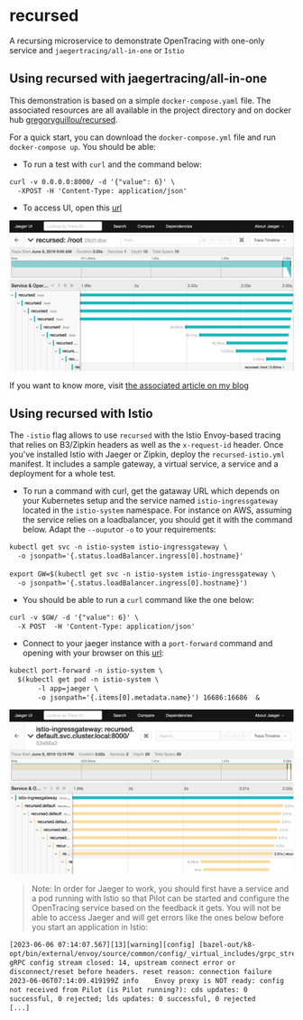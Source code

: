 # recursed

A recursing microservice to demonstrate OpenTracing with one-only
service and `jaegertracing/all-in-one` or `Istio`

## Using recursed with jaegertracing/all-in-one

This demonstration is based on a simple `docker-compose.yaml` file. The
associated resources are all available in the project directory and on
docker hub
[gregoryguillou/recursed](https://cloud.docker.com/u/gregoryguillou/repository/docker/gregoryguillou/recursed).

For a quick start, you can download the `docker-compose.yml` file and
run `docker-compose up`. You should be able:

- To run a test with `curl` and the command below:

```shell
curl -v 0.0.0.0:8000/ -d '{"value": 6}' \
  -XPOST -H 'Content-Type: application/json'
```

- To access UI, open this [url](http://localhost:16686/)

![Jaeger UI](jaeger-ui.png)

If you want to know more, visit
[the associated article on my blog](https://gregoryguillou.github.io/2019-06/hint-opentracing)

## Using recursed with Istio

The `-istio` flag allows to use `recursed` with the Istio Envoy-based tracing
that relies on B3/Zipkin headers as well as the `x-request-id` header. Once
you've installed Istio with Jaeger or Zipkin, deploy the `recursed-istio.yml`
manifest. It includes a sample gateway, a virtual service, a service and
a deployment for a whole test.

- To run a command with curl, get the gataway URL which depends on your
  Kubernetes setup and the service named `istio-ingressgateway` located in
  the `istio-system` namespace. For instance on AWS, assuming the service
  relies on a loadbalancer, you should get it with the command below. Adapt
  the `--ouput`or `-o` to your requirements:

```shell
kubectl get svc -n istio-system istio-ingressgateway \
  -o jsonpath='{.status.loadBalancer.ingress[0].hostname}'
  
export GW=$(kubectl get svc -n istio-system istio-ingressgateway \
  -o jsonpath='{.status.loadBalancer.ingress[0].hostname}')
```

- You should be able to run a `curl` command like the one below:

```shell
curl -v $GW/ -d '{"value": 6}' \
  -X POST  -H 'Content-Type: application/json'
```

- Connect to your jaeger instance with a `port-forward` command and opening
  with your browser on this [url](http://localhost:16686):

```shell
kubectl port-forward -n istio-system \
  $(kubectl get pod -n istio-system \
       -l app=jaeger \
       -o jsonpath='{.items[0].metadata.name}') 16686:16686  &
```

![Jaeger on Istio UI](istio-ui.png)

> Note: In order for Jaeger to work, you should first have a service and a pod
> running with Istio so that Pilot can be started and configure the OpenTracing
> service based on the feedback it gets. You will not be able to access Jaeger
> and will get errors like the ones below before you start an application in
> Istio:

```text
[2023-06-06 07:14:07.567][13][warning][config] [bazel-out/k8-opt/bin/external/envoy/source/common/config/_virtual_includes/grpc_stream_lib/common/config/grpc_stream.h:86] gRPC config stream closed: 14, upstream connect error or disconnect/reset before headers. reset reason: connection failure
2023-06-06T07:14:09.419199Z	info	Envoy proxy is NOT ready: config not received from Pilot (is Pilot running?): cds updates: 0 successful, 0 rejected; lds updates: 0 successful, 0 rejected
[...]
```

